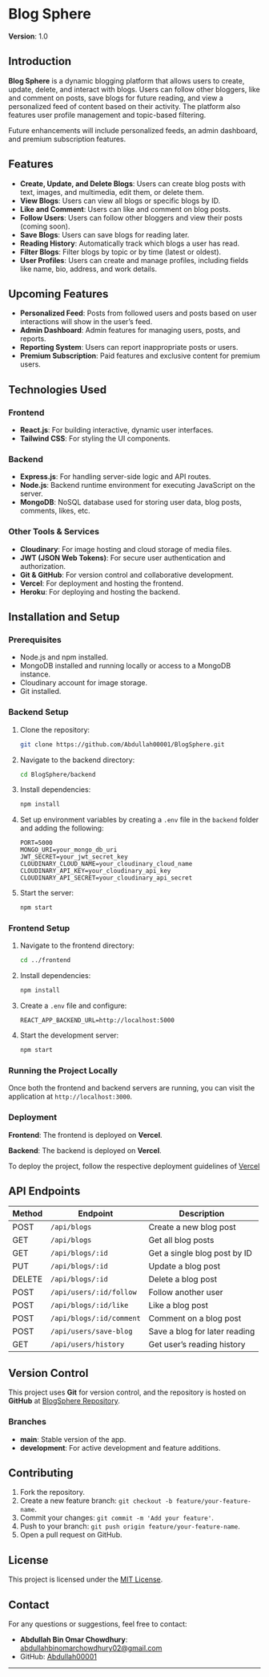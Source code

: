 

# Blog Sphere

**Version**: 1.0

## Introduction

**Blog Sphere** is a dynamic blogging platform that allows users to create, update, delete, and interact with blogs. Users can follow other bloggers, like and comment on posts, save blogs for future reading, and view a personalized feed of content based on their activity. The platform also features user profile management and topic-based filtering. 

Future enhancements will include personalized feeds, an admin dashboard, and premium subscription features.

## Features

- **Create, Update, and Delete Blogs**: Users can create blog posts with text, images, and multimedia, edit them, or delete them.
- **View Blogs**: Users can view all blogs or specific blogs by ID.
- **Like and Comment**: Users can like and comment on blog posts.
- **Follow Users**: Users can follow other bloggers and view their posts (coming soon).
- **Save Blogs**: Users can save blogs for reading later.
- **Reading History**: Automatically track which blogs a user has read.
- **Filter Blogs**: Filter blogs by topic or by time (latest or oldest).
- **User Profiles**: Users can create and manage profiles, including fields like name, bio, address, and work details.

## Upcoming Features

- **Personalized Feed**: Posts from followed users and posts based on user interactions will show in the user’s feed.
- **Admin Dashboard**: Admin features for managing users, posts, and reports.
- **Reporting System**: Users can report inappropriate posts or users.
- **Premium Subscription**: Paid features and exclusive content for premium users.

## Technologies Used

### Frontend

- **React.js**: For building interactive, dynamic user interfaces.
- **Tailwind CSS**: For styling the UI components.

### Backend

- **Express.js**: For handling server-side logic and API routes.
- **Node.js**: Backend runtime environment for executing JavaScript on the server.
- **MongoDB**: NoSQL database used for storing user data, blog posts, comments, likes, etc.

### Other Tools & Services

- **Cloudinary**: For image hosting and cloud storage of media files.
- **JWT (JSON Web Tokens)**: For secure user authentication and authorization.
- **Git & GitHub**: For version control and collaborative development.
- **Vercel**: For deployment and hosting the frontend.
- **Heroku**: For deploying and hosting the backend.
  
## Installation and Setup

### Prerequisites

- Node.js and npm installed.
- MongoDB installed and running locally or access to a MongoDB instance.
- Cloudinary account for image storage.
- Git installed.

### Backend Setup

1. Clone the repository:
   ```bash
   git clone https://github.com/Abdullah00001/BlogSphere.git
   ```
2. Navigate to the backend directory:
   ```bash
   cd BlogSphere/backend
   ```
3. Install dependencies:
   ```bash
   npm install
   ```
4. Set up environment variables by creating a `.env` file in the `backend` folder and adding the following:
   ```
   PORT=5000
   MONGO_URI=your_mongo_db_uri
   JWT_SECRET=your_jwt_secret_key
   CLOUDINARY_CLOUD_NAME=your_cloudinary_cloud_name
   CLOUDINARY_API_KEY=your_cloudinary_api_key
   CLOUDINARY_API_SECRET=your_cloudinary_api_secret
   ```
5. Start the server:
   ```bash
   npm start
   ```

### Frontend Setup

1. Navigate to the frontend directory:
   ```bash
   cd ../frontend
   ```
2. Install dependencies:
   ```bash
   npm install
   ```
3. Create a `.env` file and configure:
   ```
   REACT_APP_BACKEND_URL=http://localhost:5000
   ```
4. Start the development server:
   ```bash
   npm start
   ```

### Running the Project Locally

Once both the frontend and backend servers are running, you can visit the application at `http://localhost:3000`.

### Deployment

**Frontend**: The frontend is deployed on **Vercel**.

**Backend**: The backend is deployed on **Vercel**.

To deploy the project, follow the respective deployment guidelines of [Vercel](https://vercel.com/docs)

## API Endpoints

| Method | Endpoint                     | Description                   |
|--------|------------------------------|-------------------------------|
| POST   | `/api/blogs`                  | Create a new blog post         |
| GET    | `/api/blogs`                  | Get all blog posts             |
| GET    | `/api/blogs/:id`              | Get a single blog post by ID   |
| PUT    | `/api/blogs/:id`              | Update a blog post             |
| DELETE | `/api/blogs/:id`              | Delete a blog post             |
| POST   | `/api/users/:id/follow`       | Follow another user            |
| POST   | `/api/blogs/:id/like`         | Like a blog post               |
| POST   | `/api/blogs/:id/comment`      | Comment on a blog post         |
| POST   | `/api/users/save-blog`        | Save a blog for later reading  |
| GET    | `/api/users/history`          | Get user’s reading history     |

## Version Control

This project uses **Git** for version control, and the repository is hosted on **GitHub** at [BlogSphere Repository](https://github.com/Abdullah00001/BlogSphere).

### Branches

- **main**: Stable version of the app.
- **development**: For active development and feature additions.

## Contributing

1. Fork the repository.
2. Create a new feature branch: `git checkout -b feature/your-feature-name`.
3. Commit your changes: `git commit -m 'Add your feature'`.
4. Push to your branch: `git push origin feature/your-feature-name`.
5. Open a pull request on GitHub.

## License

This project is licensed under the [MIT License](LICENSE).

## Contact

For any questions or suggestions, feel free to contact:

- **Abdullah Bin Omar Chowdhury**: [abdullahbinomarchowdhury02@gmail.com](mailto:abdullahbinomarchowdhury02@gmail.com)
- GitHub: [Abdullah00001](https://github.com/Abdullah00001)

---
